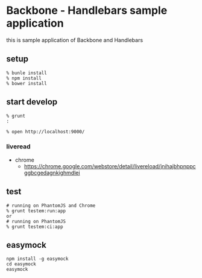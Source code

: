 # Backbone - Handlebars sample application

this is sample application of Backbone and Handlebars

## setup

```
% bunle install
% npm install
% bower install
```

## start develop

```
% grunt
:

% open http://localhost:9000/
```

### liveread

* chrome
  * https://chrome.google.com/webstore/detail/livereload/jnihajbhpnppcggbcgedagnkighmdlei

## test

```
# running on PhantomJS and Chrome
% grunt testem:run:app
or
# running on PhantomJS
% grunt testem:ci:app
```

## easymock

```
npm install -g easymock
cd easymock
easymock
```

